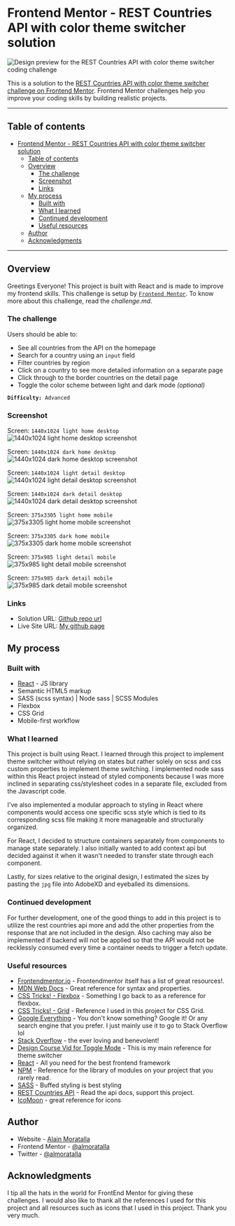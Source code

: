 # Frontend Mentor - REST Countries API with color theme switcher solution

![Design preview for the REST Countries API with color theme switcher coding challenge](./design/desktop-preview.jpg)

This is a solution to the [REST Countries API with color theme switcher challenge on Frontend Mentor](https://www.frontendmentor.io/challenges/rest-countries-api-with-color-theme-switcher-5cacc469fec04111f7b848ca). Frontend Mentor challenges help you improve your coding skills by building realistic projects. 

---
## Table of contents

- [Frontend Mentor - REST Countries API with color theme switcher solution](#frontend-mentor---rest-countries-api-with-color-theme-switcher-solution)
  - [Table of contents](#table-of-contents)
  - [Overview](#overview)
    - [The challenge](#the-challenge)
    - [Screenshot](#screenshot)
    - [Links](#links)
  - [My process](#my-process)
    - [Built with](#built-with)
    - [What I learned](#what-i-learned)
    - [Continued development](#continued-development)
    - [Useful resources](#useful-resources)
  - [Author](#author)
  - [Acknowledgments](#acknowledgments)

---

## Overview
Greetings Everyone! This project is built with React and is made to improve my frontend skills. This challenge is setup by [`Frontend Mentor`](https://www.frontendmentor.io/challenges/rest-countries-api-with-color-theme-switcher-5cacc469fec04111f7b848ca). To know more about this challenge, read the *challenge.md*.

### The challenge

Users should be able to:

- See all countries from the API on the homepage
- Search for a country using an `input` field
- Filter countries by region
- Click on a country to see more detailed information on a separate page
- Click through to the border countries on the detail page
- Toggle the color scheme between light and dark mode *(optional)*

**`Difficulty:`**` Advanced`

### Screenshot

Screen: `1440x1024 light home desktop`
![1440x1024 light home desktop screenshot](./screens/screenshot-light-home-desktop-1440x1024.png)

Screen: `1440x1024 dark home desktop`
![1440x1024 dark home desktop screenshot](./screens/screenshot-dark-home-desktop-1440x1024.png)

Screen: `1440x1024 light detail desktop`
![1440x1024 light detail desktop screenshot](./screens/screenshot-light-detail-desktop-1440x1024.png)

Screen: `1440x1024 dark detail desktop`
![1440x1024 dark detail desktop screenshot](./screens/screenshot-dark-detail-desktop-1440x1024.png)

Screen: `375x3305 light home mobile`
![375x3305 light home mobile screenshot](./screens/screenshot-light-home-mobile-375x3305.png)

Screen: `375x3305 dark home mobile`
![375x3305 dark home mobile screenshot](./screens/screenshot-dark-home-mobile-375x3305.png)

Screen: `375x985 light detail mobile`
![375x985 light detail mobile screenshot](./screens/screenshot-light-detail-mobile-375x985.png)

Screen: `375x985 dark detail mobile`
![375x985 dark detail mobile screenshot](./screens/screenshot-dark-detail-mobile-375x985.png)

### Links

- Solution URL: [Github repo url](https://github.com/almoratalla/REST-Countries-API-with-color-theme-switcher)
- Live Site URL: [My github page](https://almoratalla.github.io/projects/learning/rest-countries-api-with-color-theme-switcher)

## My process

### Built with

- [React](https://reactjs.org/) - JS library
- Semantic HTML5 markup
- SASS (scss syntax) | Node sass | SCSS Modules
- Flexbox
- CSS Grid
- Mobile-first workflow

### What I learned

This project is built using React. I learned through this project to implement theme switcher without relying on states but rather solely on scss and css custom properties to implement theme switching. I implemented node sass within this React project instead of styled components because I was more inclined in separating css/stylesheet codes in a separate file, excluded from the Javascript code.

I've also implemented a modular approach to styling in React where components would access one specific scss style which is tied to its corresponding scss file making it more manageable and structurally organized.

For React, I decided to structure containers separately from components to manage state separately. I also initially wanted to add context api but decided against it when it wasn't needed to transfer state through each component.

Lastly, for sizes relative to the original design, I estimated the sizes by pasting the `jpg` file into AdobeXD and eyeballed its dimensions. 

### Continued development

For further development, one of the good things to add in this project is to utilize the rest countries api more and add the other properties from the response that are not included in the design. Also caching may also be implemented if backend will not be applied so that the API would not be recklessly consumed every time a container needs to trigger a fetch update.

### Useful resources

- [Frontendmentor.io](https://www.frontendmentor.io/resources) - Frontendmentor itself has a list of great resources!.
- [MDN Web Docs](https://developer.mozilla.org/en-US/docs/Web/CSS/Reference) - Great reference for syntax and properties.
- [CSS Tricks! - Flexbox](https://css-tricks.com/snippets/css/a-guide-to-flexbox/) - Something I go back to as a reference for flexbox.
- [CSS Tricks! - Grid](https://css-tricks.com/snippets/css/complete-guide-grid/) - Reference I used in this project for CSS Grid.
- [Google Everything](https://www.google.com/) - You don't know something? Google it! Or any search engine that you prefer. I just mainly use it to go to Stack Overflow lol
- [Stack Overflow](https://stackoverflow.com/) - the ever loving and benevolent!
- [Design Course Vid for Toggle Mode](https://www.youtube.com/watch?v=ZKXv_ZHQ654) - This is my main reference for theme switcher
- [React](https://reactjs.org/) - All you need for the best frontend framework
- [NPM](https://www.npmjs.com/) - Reference for the library of modules on your project that you rarely read.
- [SASS](https://sass-lang.com/) - Buffed styling is best styling
- [REST Countries API](https://restcountries.eu/) - Read the api docs, support this project.
- [IcoMoon](https://icomoon.io) - great reference for icons

## Author

- Website - [Alain Moratalla](https://github.com/almoratalla)
- Frontend Mentor - [@almoratalla](https://www.frontendmentor.io/profile/almoratalla)
- Twitter - [@almoratalla](https://twitter.com/almoratalla)

## Acknowledgments

I tip all the hats in the world for FrontEnd Mentor for giving these challenges. I would also like to thank all the references I used for this project and all resources such as icons that I used in this project. Thank you very much.
